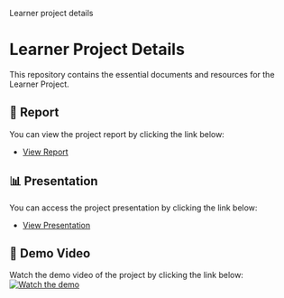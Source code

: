 Learner project details
# Learner Project Details

This repository contains the essential documents and resources for the Learner Project.

## 📄 Report
You can view the project report by clicking the link below:
- [View Report](https://drive.google.com/file/d/1lCB6Zov7HKeMxPqYXVmyigsdgvKLkvq3/view?usp=sharing)

## 📊 Presentation
You can access the project presentation by clicking the link below:
- [View Presentation](https://docs.google.com/presentation/d/18gGPJ028sA9a09mGMx9zPpprryZo-AV3/edit?usp=sharing&ouid=110465666816365269568&rtpof=true&sd=true)

## 🎥 Demo Video
Watch the demo video of the project by clicking the link below:
[![Watch the demo](https://img.youtube.com/vi/QE77nLEU0X4/maxresdefault.jpg)](https://youtu.be/QE77nLEU0X4)
